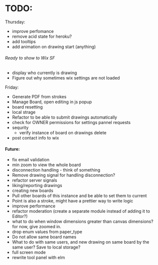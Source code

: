 # TODO:

Thursday:
- improve perfomance
- remove acid state for heroku?
- add tooltips
- add animation on drawing start (anything)
###### Ready to show to Wix SF
- display who currently is drawing
- Figure out why sometimes wix settings are not loaded

Friday:
- Generate PDF from strokes
- Manage Board, open editing in js popup
- board resetting
- local strage
- Refactor to be able to submit drawings automatically
- check for OWNER permissions for settings pannel requests
- sequrity
    + verify instance of board on drawings delete
- post contact info to wix

#### Future:
- fix email validation
- min zoom to view the whole board
- disconnection handling - think of something
- Remove drawing signal for handling disconnection?
- refactor server signals
- liking/reporting drawings
- creating new boards
- Pull other boards of this instance and be able to set them to current
- Point is also a stroke, might have a prettier way to write logic
- improve performance
- refactor moderation (create a separate module instead of adding it to Editor?)
- what to do when window dimensions greater than canvas dimensions? for now, give zoomed in.
- drop enum values from paper_type
- Do not allow same board names
- What to do with same users, and new drawing on same board by the same user? Save to local storage?
- full screen mode
- rewrite tool panel with elm